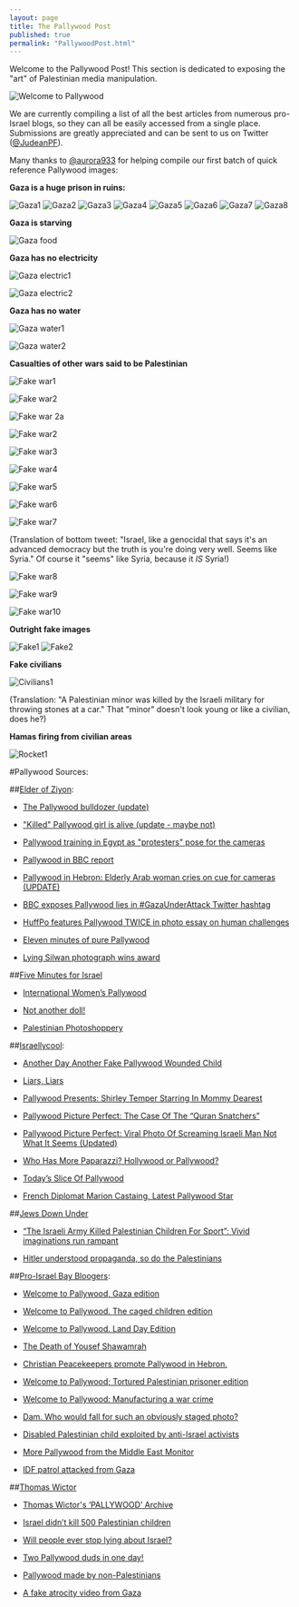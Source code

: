 ```yaml
---
layout: page
title: The Pallywood Post
published: true
permalink: "PallywoodPost.html"
---
```


Welcome to the Pallywood Post! This section is dedicated to exposing the "art" of Palestinian media manipulation.

![Welcome to Pallywood](http://i.imgur.com/Di72Wx7.jpg)

We are currently compiling a list of all the best articles from numerous pro-Israel blogs, so they can all be easily accessed from a single place. Submissions are greatly appreciated and can be sent to us on Twitter ([@JudeanPF](https://twitter.com/JudeanPF)).

Many thanks to [@aurora933](https://twitter.com/aurorab933) for helping compile our first batch of quick reference Pallywood images:

**Gaza is a huge prison in ruins:**

![Gaza1](http://i.imgur.com/jBHybPx.jpg)
![Gaza2](http://i.imgur.com/it3iO49.jpg)
![Gaza3](http://i.imgur.com/t9qajoh.jpg)
![Gaza4](http://i.imgur.com/LfHP4wS.jpg)
![Gaza5](http://i.imgur.com/APrStPS.jpg)
![Gaza6](http://i.imgur.com/TNLitJV.jpg)
![Gaza7](http://i.imgur.com/0qlGxzo.jpg)
![Gaza8](http://i.imgur.com/vE5wTwm.jpg)

**Gaza is starving**

![Gaza food](http://i.imgur.com/Gknywjw.jpg)

**Gaza has no electricity**

![Gaza electric1](https://i.imgur.com/ETSjv1S.jpg)

![Gaza electric2](https://i.imgur.com/E1HHSOZ.jpg)

**Gaza has no water**

![Gaza water1](https://i.imgur.com/2G0Jdkj.jpg)

![Gaza water2](https://i.imgur.com/clUARwN.jpg)

**Casualties of other wars said to be Palestinian**

![Fake war1](http://i.imgur.com/NicAJEC.jpg)

![Fake war2](http://i.imgur.com/4hV6oaJ.jpg)

![Fake war 2a](http://i.imgur.com/aFB1NVK.jpg)

![Fake war2](http://i.imgur.com/Spj1Xpt.jpg)

![Fake war3](http://i.imgur.com/KmUtx9Q.jpg)

![Fake war4](http://i.imgur.com/eNTgSwY.jpg)

![Fake war5](http://i.imgur.com/bC7vZte.jpg)

![Fake war6](http://i.imgur.com/UwmM8Zk.jpg)

![Fake war7](http://i.imgur.com/1oAUAQ8.jpg)

(Translation of bottom tweet: "Israel, like a genocidal that says it's an advanced democracy but the truth is you're doing very well. Seems like Syria." Of course it "seems" like Syria, because it *IS* Syria!)

![Fake war8](http://i.imgur.com/l1DIQnA.jpg)

![Fake war9](http://i.imgur.com/rW7g359.jpg)

![Fake war10](http://i.imgur.com/f9N6V9I.jpg)


**Outright fake images**

![Fake1](http://i.imgur.com/f5QXLTf.jpg)
![Fake2](https://i.imgur.com/qnlrbvU.jpg)

**Fake civilians**

![Civilians1](http://i.imgur.com/Lb0qmZ3.jpg)

(Translation: "A Palestinian minor was killed by the Israeli military for throwing stones at a car." That "minor" doesn't look young or like a civilian, does he?)

**Hamas firing from civilian areas**

![Rocket1](http://i.imgur.com/XDw9Eq3.jpg)

#Pallywood Sources:

##[Elder of Ziyon](http://elderofziyon.blogspot.com/):

* [The Pallywood bulldozer (update)](http://elderofziyon.blogspot.com/2015/03/the-pallywood-bulldozer.html#.VXjbtY7BzGc)

* ["Killed" Pallywood girl is alive (update - maybe not)](http://elderofziyon.blogspot.com/2014/08/killed-pallywood-girl-is-alive.html#.VXje347BzGc)

* [Pallywood training in Egypt as "protesters" pose for the cameras](http://elderofziyon.blogspot.com/2013/08/pallywood-training-in-egypt-as.html#.VXjcO47BzGc)

* [Pallywood in BBC report](http://elderofziyon.blogspot.com/2012/11/pallywood-in-bbc-report.html#.VXjcf47BzGc)

* [Pallywood in Hebron: Elderly Arab woman cries on cue for cameras (UPDATE)](http://elderofziyon.blogspot.com/2015/01/pallywood-in-hebron-elderly-arab-woman.html#.VXjcoY7BzGc)

* [BBC exposes Pallywood lies in #GazaUnderAttack Twitter hashtag](http://elderofziyon.blogspot.com/2014/07/bbc-exposes-pallywood-lies-in.html#.VXjc947BzGc)

* [HuffPo features Pallywood TWICE in photo essay on human challenges](http://elderofziyon.blogspot.com/2013/10/huffpo-features-pallywood-twice-in.html#.VXjdW47BzGc)

* [Eleven minutes of pure Pallywood](http://elderofziyon.blogspot.com/2013/02/eleven-minutes-of-pure-pallywood.html#.VXjeS47BzGc)

* [Lying Silwan photograph wins award](http://elderofziyon.blogspot.com/2011/12/lying-silwan-photograph-wins-award.html#.VXjhuo7BzGc)


##[Five Minutes for Israel](http://5mfi.com/)

* [International Women’s Pallywood](http://5mfi.com/international-womens-pallywood/)

* [Not another doll!](http://5mfi.com/not-another-doll/)

* [Palestinian Photoshoppery](http://5mfi.com/palestinian-photoshoppery/)


##[Israellycool](http://www.israellycool.com/):

* [Another Day Another Fake Pallywood Wounded Child](http://www.israellycool.com/2012/11/17/another-day-another-fake-pallywood-wounded-child/)

* [Liars, Liars](http://www.israellycool.com/2012/03/11/liars-liars/)

* [Pallywood Presents: Shirley Temper Starring In Mommy Dearest](http://www.israellycool.com/2014/11/24/pallywood-presents-shirley-temper-starring-in-mommy-dearest/)

* [Pallywood Picture Perfect: The Case Of The “Quran Snatchers”](http://www.israellycool.com/2014/10/16/pallywood-picture-perfect-the-case-of-the-quran-snatchers/)

* [Pallywood Picture Perfect: Viral Photo Of Screaming Israeli Man Not What It Seems (Updated)](http://www.israellycool.com/2014/10/15/pallywood-picture-perfect-viral-photo-of-screaming-israeli-man-not-what-it-seems/)

* [Who Has More Paparazzi? Hollywood or Pallywood?](http://www.israellycool.com/2014/01/09/who-has-more-paparazzi-hollywood-or-pallywood/)

* [Today’s Slice Of Pallywood](http://www.israellycool.com/2013/10/06/todays-slice-of-pallywood/)

* [French Diplomat Marion Castaing, Latest Pallywood Star](http://www.israellycool.com/2013/09/22/french-diplomat-marion-castaing-latest-pallywood-star/)


##[Jews Down Under](http://jewsdownunder.com/)

* [“The Israeli Army Killed Palestinian Children For Sport”: Vivid imaginations run rampant](http://jewsdownunder.com/2014/07/04/israeli-army-killed-palestinian-children-sport-vivid-imaginations-run-rampant/)

* [Hitler understood propaganda, so do the Palestinians](http://jewsdownunder.com/2013/09/30/hitler-understood-propaganda-so-do-the-palestinians/)


##[Pro-Israel Bay Bloogers](http://proisraelbaybloggers.blogspot.com/):

* [Welcome to Pallywood, Gaza edition](http://proisraelbaybloggers.blogspot.com/2014/07/welcome-to-pallywood-gaza-edition.html)

* [Welcome to Pallywood. The caged children edition](http://proisraelbaybloggers.blogspot.com/2014/11/welcome-to-pallywood-caged-children.html)

* [Welcome to Pallywood. Land Day Edition](http://proisraelbaybloggers.blogspot.com/2014/04/welcome-to-pallywood-land-day-edition.html)

* [The Death of Yousef Shawamrah](http://proisraelbaybloggers.blogspot.com/2014/04/the-death-of-yousef-shawamrah.html)

* [Christian Peacekeepers promote Pallywood in Hebron.](http://proisraelbaybloggers.blogspot.com/2015/01/christian-peacekeepers-promotes.html)

* [Welcome to Pallywood; Tortured Palestinian prisoner edition](http://proisraelbaybloggers.blogspot.com/2014/11/welcome-to-pallywood-tortured.html)

* [Welcome to Pallywood: Manufacturing a war crime](http://proisraelbaybloggers.blogspot.com/2014/08/welcome-to-pallywood-manufacturing-war.html)

* [Dam. Who would fall for such an obviously staged photo?](http://proisraelbaybloggers.blogspot.com/2015/02/dam-who-would-fall-for-such-obviously.html)

* [Disabled Palestinian child exploited by anti-Israel activists](http://proisraelbaybloggers.blogspot.com/2014/09/disabled-palestinian-child-exploited-by.html)

* [More Pallywood from the Middle East Monitor](http://proisraelbaybloggers.blogspot.com/2014/05/more-pallywood-from-middle-east-monitor.html)

* [IDF patrol attacked from Gaza](http://proisraelbaybloggers.blogspot.com/2013/10/idf-patrol-attacked-from-gaza.html)


##[Thomas Wictor](http://www.thomaswictor.com/)

* [Thomas Wictor's ‘PALLYWOOD’ Archive](http://www.thomaswictor.com/category/pallywood/)

* [Israel didn’t kill 500 Palestinian children](http://www.thomaswictor.com/israel-didnt-kill-500-palestinian-children/)

* [Will people ever stop lying about Israel?](http://www.thomaswictor.com/will-people-ever-stop-lying-about-israel/)

* [Two Pallywood duds in one day!](http://www.thomaswictor.com/two-pallywood-duds/)

* [Pallywood made by non-Palestinians](http://www.thomaswictor.com/pallywood-made-by-non-palestinians/)

* [A fake atrocity video from Gaza](http://www.thomaswictor.com/fake-atrocity-video-from-gaza/)
